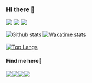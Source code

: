 ### Hi there 👋
<img src="https://img.shields.io/badge/python%20-%2314354C.svg?&style=for-the-badge&logo=python&logoColor=white"/> <img src ="https://img.shields.io/badge/postgres-%23316192.svg?&style=for-the-badge&logo=postgresql&logoColor=white"/> <img src="https://img.shields.io/badge/javascript%20-%23323330.svg?&style=for-the-badge&logo=javascript&logoColor=%23F7DF1E"/> 

![Github stats](https://github-readme-stats.vercel.app/api?username=Ian-Andwati&count_private=true&show_icons=true&theme=dracula)
[![Wakatime stats](https://github-readme-stats.vercel.app/api/wakatime?username=Ian_Andwati)](https://github.com/Ian-Andwati/github-readme-stats)
<br>
<br>
[![Top Langs](https://github-readme-stats.vercel.app/api/top-langs/?username=Ian-Andwati)](https://github.com/anuraghazra/github-readme-stats)
<h4>Find me here🌝</h4>
<a href="https://t.me/I_andwati"><img src="https://img.shields.io/badge/telegram-D14836?color=2CA5E0&style=for-the-badge&logo=telegram&logoColor=white" /></a><img src="https://img.shields.io/badge/gmail-D14836?&style=for-the-badge&logo=gmail&logoColor=white" href="mailto:andwatiian@gmail.com"/><img src="https://img.shields.io/badge/linkedin-%230077B5.svg?&style=for-the-badge&logo=linkedin&logoColor=white" href="https://www.linkedin.com/in/ian-andwati-123295188"/><img src="https://img.shields.io/badge/twitter-%231DA1F2.svg?&style=for-the-badge&logo=twitter&logoColor=white" href="https://twitter.com/_andwati"/>
